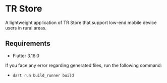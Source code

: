 # TR Store

A lightweight application of TR Store that support low-end mobile device users in rural areas.

## Requirements

- Flutter 3.16.0

If you face any error regarding generated files, run the following command:

- `dart run build_runner build`
